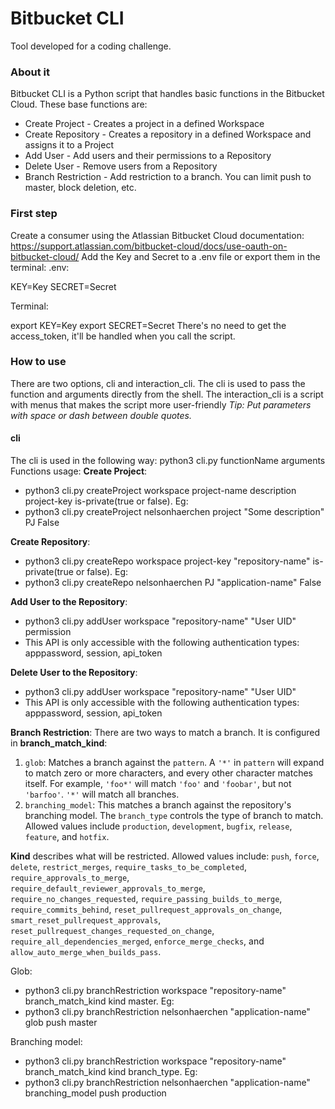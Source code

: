 # Bitbucket CLI
Tool developed for a coding challenge.

### About it 
Bitbucket CLI is a Python script that handles basic functions in the Bitbucket Cloud. 
These base functions are:
* Create Project - Creates a project in a defined Workspace
* Create Repository - Creates a repository in a defined Workspace and assigns it to a Project
* Add  User - Add users and their permissions to a Repository
* Delete User - Remove users from a Repository 
* Branch Restriction - Add restriction to a branch. You can limit push to master, block deletion, etc.

### First step
Create a consumer using the Atlassian Bitbucket Cloud documentation:
https://support.atlassian.com/bitbucket-cloud/docs/use-oauth-on-bitbucket-cloud/
Add the Key and Secret to a .env file or export them in the terminal:
.env:

 KEY=Key
 SECRET=Secret

Terminal:

 export KEY=Key
 export SECRET=Secret
There's no need to get the access_token, it'll be handled when you call the script.

### How to use
There are two options, cli and interaction_cli.
The cli is used to pass the function and arguments directly from the shell.
The interaction_cli is a script with menus that makes the script more user-friendly
*Tip: Put parameters with space or dash between double quotes.*
#### cli
The cli is used in the following way:
python3 cli.py functionName arguments
Functions usage:
**Create Project**:
* python3 cli.py createProject workspace project-name description project-key is-private(true or false). Eg:
* python3 cli.py createProject nelsonhaerchen project "Some description" PJ False

**Create Repository**:
* python3 cli.py createRepo workspace project-key "repository-name" is-private(true or false). Eg:
* python3 cli.py createRepo nelsonhaerchen PJ "application-name" False

**Add User to the Repository**:
* python3 cli.py addUser workspace "repository-name" "User UID" permission
* This API is only accessible with the following authentication types: apppassword, session, api_token

**Delete User to the Repository**:
* python3 cli.py addUser workspace "repository-name" "User UID"
* This API is only accessible with the following authentication types: apppassword, session, api_token

**Branch Restriction**:
There are two ways to match a branch. It is configured in **branch_match_kind**:

1.  `glob`: Matches a branch against the `pattern`. A `'*'` in `pattern` will expand to match zero or more characters, and every other character matches itself. For example, `'foo*'` will match `'foo'` and `'foobar'`, but not `'barfoo'`. `'*'` will match all branches.
2.  `branching_model`: This matches a branch against the repository's branching model. The `branch_type` controls the type of branch to match. Allowed values include `production`, `development`, `bugfix`, `release`, `feature`, and `hotfix`.

**Kind** describes what will be restricted. Allowed values include: 
`push`, `force`, `delete`, `restrict_merges`, `require_tasks_to_be_completed`, `require_approvals_to_merge`, `require_default_reviewer_approvals_to_merge`, `require_no_changes_requested`, `require_passing_builds_to_merge`, `require_commits_behind`, `reset_pullrequest_approvals_on_change`, `smart_reset_pullrequest_approvals`, `reset_pullrequest_changes_requested_on_change`, `require_all_dependencies_merged`, `enforce_merge_checks`, and `allow_auto_merge_when_builds_pass`.

Glob:
* python3 cli.py branchRestriction workspace "repository-name" branch_match_kind kind master. Eg:
* python3 cli.py branchRestriction nelsonhaerchen "application-name" glob push master

Branching model:
* python3 cli.py branchRestriction workspace "repository-name" branch_match_kind kind branch_type. Eg:
* python3 cli.py branchRestriction nelsonhaerchen "application-name" branching_model push production
